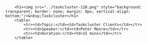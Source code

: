         <h1><img src="../taskcluster-120.png" style="background: transparent; border: none; margin: 0px; vertical-align: bottom;"/>&nbsp;Taskcluster</h1>
        <table>
            <tr><td>Topic:</td><td>Taskcluster Clients</td></tr>
            <tr><td>Speaker:</td><td>Peter Moore</td></tr>
            <tr><td>Duration:</td><td>15 mins</td></tr>
        </table>

